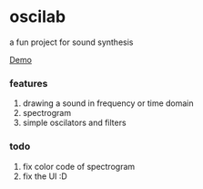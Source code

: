 # oscilab
a fun project for sound synthesis

[Demo](https://bytosaur.github.io/oscilab/)

### features
1. drawing a sound in frequency or time domain
2. spectrogram
3. simple oscilators and filters

### todo 
1. fix color code of spectrogram
2. fix the UI :D
